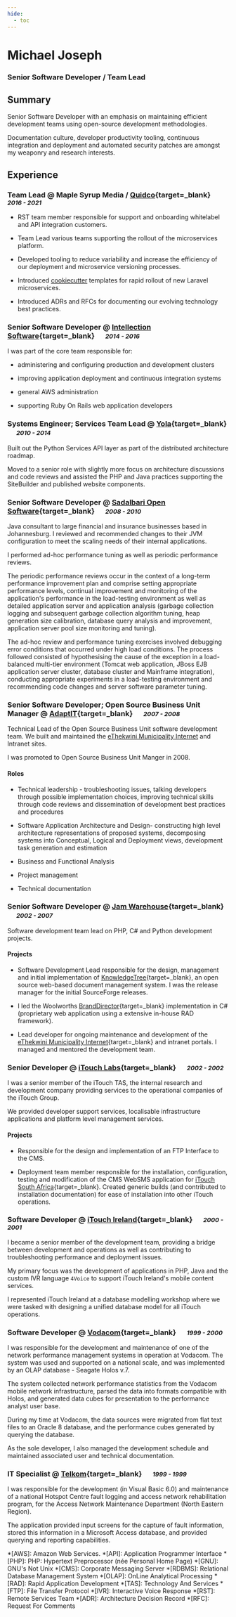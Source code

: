 ```yaml
---
hide:
  - toc
---
```

# Michael Joseph

### Senior Software Developer / Team Lead

## Summary

Senior Software Developer with an emphasis on maintaining efficient development teams using open-source development methodologies.

Documentation culture, developer productivity tooling, continuous integration and deployment and automated security patches are amongst my weaponry and research interests.

## Experience

### Team Lead @ Maple Syrup Media / [Quidco]{target=_blank} &emsp; <small>*2016 - 2021*</small>

- RST team member responsible for support and onboarding whitelabel and API integration customers.

- Team Lead various teams supporting the rollout of the microservices platform.

- Developed tooling to reduce variability and increase the efficiency of our deployment and microservice versioning processes.

- Introduced [cookiecutter] templates for rapid rollout of new Laravel microservices.

- Introduced ADRs and RFCs for documenting our evolving technology best practices.

### Senior Software Developer @ [Intellection Software]{target=_blank} &emsp; <small>*2014 - 2016*</small>

I was part of the core team responsible for:

- administering and configuring production and development clusters

- improving application deployment and continuous integration systems

- general AWS administration

- supporting Ruby On Rails web application developers

### Systems Engineer; Services Team Lead @ [Yola]{target=_blank} &emsp; <small>*2010 - 2014*</small>

Built out the Python Services API layer as part of the distributed architecture roadmap.

Moved to a senior role with slightly more focus on architecture discussions and code reviews and assisted the PHP and Java practices supporting the SiteBuilder and published website components.

### Senior Software Developer @ [Sadalbari Open Software]{target=_blank} &emsp; <small>*2008 - 2010*</small>

Java consultant to large financial and insurance businesses based in Johannesburg.
I reviewed and recommended changes to their JVM configuration to meet the scaling needs of their internal applications.

I performed ad-hoc performance tuning as well as periodic performance reviews.

The periodic performance reviews occur in the context of a long-term performance improvement plan and comprise setting appropriate performance levels, continual improvement and monitoring of the application's performance in the load-testing environment as well as detailed application server and application analysis (garbage collection logging and subsequent garbage collection algorithm tuning, heap generation size calibration, database query analysis and improvement, application server pool size monitoring and tuning).

The ad-hoc review and performance tuning exercises involved debugging error conditions that occurred under high load conditions.  The process followed consisted of hypothesising the cause of the exception in a load-balanced multi-tier environment (Tomcat web application, JBoss EJB application server cluster, database cluster and Mainframe integration), conducting appropriate experiments in a load-testing environment and recommending code changes and server software parameter tuning.

### Senior Software Developer; Open Source Business Unit Manager @ [AdaptIT]{target=_blank} &emsp; <small>*2007 - 2008*</small>

Technical Lead of the Open Source Business Unit software development team.  We built and maintained the [eThekwini Municipality Internet] and Intranet sites.

I was promoted to Open Source Business Unit Manger in 2008.

#### Roles

- Technical leadership - troubleshooting issues, talking developers through possible implementation choices, improving technical skills through code reviews and dissemination of development best practices and procedures

- Software Application Architecture and Design- constructing high level architecture representations of proposed systems, decomposing systems into Conceptual, Logical and Deployment views, development task generation and estimation

- Business and Functional Analysis

- Project management

- Technical documentation

### Senior Software Developer @ [Jam Warehouse]{target=_blank} &emsp; <small>*2002 - 2007*</small>

Software development team lead on PHP, C# and Python development projects.

#### Projects

- Software Development Lead responsible for the design, management and initial implementation of [KnowledgeTree]{target=_blank}, an open source web-based document management system.
I was the release manager for the initial SourceForge releases.

- I led the Woolworths [BrandDirector]{target=_blank} implementation in C# (proprietary web application using a extensive in-house RAD framework).

- Lead developer for ongoing maintenance and development of the [eThekwini Municipality Internet]{target=_blank} and intranet portals. I managed and mentored the development team.

### Senior Developer @ [iTouch Labs]{target=_blank} &emsp; <small>*2002 - 2002*</small>

I was a senior member of the iTouch TAS, the internal research and development company providing services to the operational companies of the iTouch Group.

We provided developer support services, localisable infrastructure applications and platform level management services.

#### Projects

- Responsible for the design and implementation of an FTP Interface to the CMS.

- Deployment team member responsible for the installation, configuration, testing and modification of the CMS WebSMS application for [iTouch South Africa]{target=_blank}.  Created generic builds (and contributed to installation documentation) for ease of installation into other iTouch operations.

### Software Developer @ [iTouch Ireland]{target=_blank} &emsp; <small>*2000 - 2001*</small>


I became a senior member of the development team, providing a bridge between development and operations as well as contributing to troubleshooting performance and deployment issues.

My primary focus was the development of applications in PHP, Java and the custom IVR language `4Voice` to support iTouch Ireland's mobile content services.

I represented iTouch Ireland at a database modelling workshop where we were tasked with designing a unified database model for all iTouch operations.

### Software Developer @ [Vodacom]{target=_blank} &emsp; <small>*1999 - 2000*</small>

I was responsible for the development and maintenance of one of the network performance management systems in operation at Vodacom. The system was used and supported on a national scale, and was implemented by an OLAP database - Seagate Holos v.7.

The system collected network performance statistics from the Vodacom mobile network infrastructure, parsed the data into formats compatible with Holos, and generated data cubes for presentation to the performance analyst user base.

During my time at Vodacom, the data sources were migrated from flat text files to an Oracle 8 database, and the performance cubes generated by querying the database.

As the sole developer, I also managed the development schedule and maintained associated user and technical documentation.

### IT Specialist @ [Telkom]{target=_blank} &emsp; <small>*1999 - 1999*</small>

I was responsible for the development (in Visual Basic 6.0) and maintenance of a national Hotspot Centre fault logging and access network rehabilitation program, for the Access Network Maintenance Department (North Eastern Region).

The application provided input screens for the capture of fault information, stored this information in a Microsoft Access database, and provided querying and reporting capabilities.

*[AWS]: Amazon Web Services.
*[API]: Application Programmer Interface
*[PHP]: PHP: Hypertext Preprocessor (née Personal Home Page)
*[GNU]: GNU's Not Unix
*[CMS]: Corporate Messaging Server
*[RDBMS]: Relational Database Management System
*[OLAP]: OnLine Analytical Processing
*[RAD]: Rapid Application Development
*[TAS]: Technology And Services
*[FTP]: File Transfer Protocol
*[IVR]: Interactive Voice Response
*[RST]: Remote Services Team
*[ADR]: Architecture Decision Record
*[RFC]: Request For Comments

[cookiecutter]: https://github.com/cookiecutter/cookiecutter
[Quidco]: https://web.archive.org/web/20211008164014/https://www.quidco.com/
[Intellection Software]: https://web.archive.org/web/20160514073541/http://intellection.io/
[Yola]: https://web.archive.org/web/20141010091702/https://www.yola.com/
[Sadalbari Open Software]: https://web.archive.org/web/20110207214248/http://sadalbari.com/
[AdaptIT]: https://web.archive.org/web/20081020173659/http://www.adapt-it.co.za:80/
[Jam Warehouse]: https://web.archive.org/web/20071016072023/http://www.jamwarehouse.com:80/
[KnowledgeTree]: https://web.archive.org/web/20050724002627/http://www.ktdms.com:80/
[eThekwini Municipality Internet]: https://web.archive.org/web/19960329080010/http://www.durban.gov.za:80/
[BrandDirector]: https://web.archive.org/web/20060224231306/http://www.branddirector.co.uk:80/
[iTouch South Africa]: https://web.archive.org/web/20021013060259/http://www.itouch.co.za:80/
[iTouch Labs]: https://web.archive.org/web/20020929142302/http://www.itouchplc.com:80/
[iTouch Ireland]: https://web.archive.org/web/20010926181743/http://www.itouch.ie:80/
[Vodacom]: https://web.archive.org/web/20001010181131/http://www.vodacom.co.za:80/
[Telkom]: https://web.archive.org/web/19991001133942/http://www.telkom.co.za:80/